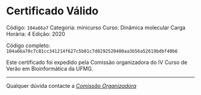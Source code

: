 # Certificado Válido

Código: `104a66a7`
Categoria: minicurso
Curso: Dinâmica molecular
Carga Horária: 4
Edição: 2020


Código completo: `104a66a70c7c81cc341214f627c5b81c7d8292520400aa3b56a52619bdbf40b6`


Este certificado foi expedido pela Comissão organizadora do IV Curso de Verão em Bioinformática da UFMG.

----

Qualquer dúvida contacte a [_Comissão Organizadora_](<mailto:cursobioinfoufmg@gmail.com$subject=[Certificados]>)

